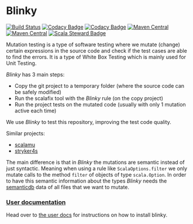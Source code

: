 # Blinky

[![Build Status][badge-travis]][link-travis]
[![Codacy Badge][badge-codacy]][link-codacy]
[![Codacy Badge][badge-coverage]][link-coverage]
[![Maven Central][badge-release]][link-release]
[![Maven Central][badge-snapshot]][link-snapshot]
[![Scala Steward Badge][badge-scalasteward]][link-scalasteward]

Mutation testing is a type of software testing where we mutate (change) certain expressions in the source code 
and check if the test cases are able to find the errors.
It is a type of White Box Testing which is mainly used for Unit Testing.

_Blinky_ has 3 main steps:
* Copy the git project to a temporary folder (where the source code can be safely modified)
* Run the scalafix tool with the _Blinky_ rule (on the copy project)
* Run the project tests on the mutated code (usually with only 1 mutation active each time)

We use _Blinky_ to test this repository, improving the test code quality.

Similar projects:
* [scalamu](https://github.com/sugakandrey/scalamu)
* [stryker4s](https://github.com/stryker-mutator/stryker4s)

The main difference is that in _Blinky_ the mutations are semantic instead of just syntactic.
Meaning when using a rule like `ScalaOptions.filter` we only mutate calls to
the method `filter` of objects of type `scala.Option`.
In order to have this semantic information about the types _Blinky_ 
needs the [semanticdb](https://scalameta.org/docs/semanticdb/guide.html)
data of all files that we want to mutate.

### [User documentation][docs]
Head over to [the user docs][docs] for instructions on how to install blinky.

[badge-travis]: https://travis-ci.com/rcmartins/blinky.svg?branch=master "build"
[badge-codacy]: https://api.codacy.com/project/badge/grade/9bc5c989d1464a6ca94da021ee43d8f6 "codacy"
[badge-coverage]: https://api.codacy.com/project/badge/coverage/9bc5c989d1464a6ca94da021ee43d8f6 "coverage"
[badge-release]: https://img.shields.io/maven-central/v/com.github.rcmartins/blinky_2.12.svg?label=maven%20central "release"
[badge-snapshot]: https://img.shields.io/nexus/s/com.github.rcmartins/blinky-cli_2.12?server=https%3a%2f%2foss.sonatype.org "snapshot"
[badge-scalasteward]: https://img.shields.io/badge/Scala_Steward-helping-blue.svg?style=flat&logo=data:image/png;base64,iVBORw0KGgoAAAANSUhEUgAAAA4AAAAQCAMAAAARSr4IAAAAVFBMVEUAAACHjojlOy5NWlrKzcYRKjGFjIbp293YycuLa3pYY2LSqql4f3pCUFTgSjNodYRmcXUsPD/NTTbjRS+2jomhgnzNc223cGvZS0HaSD0XLjbaSjElhIr+AAAAAXRSTlMAQObYZgAAAHlJREFUCNdNyosOwyAIhWHAQS1Vt7a77/3fcxxdmv0xwmckutAR1nkm4ggbyEcg/wWmlGLDAA3oL50xi6fk5ffZ3E2E3QfZDCcCN2YtbEWZt+Drc6u6rlqv7Uk0LdKqqr5rk2UCRXOk0vmQKGfc94nOJyQjouF9H/wCc9gECEYfONoAAAAASUVORK5CYII= "scala steward"

[link-travis]: https://travis-ci.com/rcmartins/blinky "build"
[link-codacy]: https://www.codacy.com/manual/rcmartins/blinky?utm_source=github.com&amp;utm_medium=referral&amp;utm_content=rcmartins/blinky&amp;utm_campaign=badge_grade "codacy"
[link-coverage]: https://www.codacy.com/manual/rcmartins/blinky?utm_source=github.com&utm_medium=referral&utm_content=rcmartins/blinky&utm_campaign=badge_coverage "coverage"
[link-release]: https://search.maven.org/search?q=g:%22com.github.rcmartins%22%20and%20a:%22blinky_2.12%22 "release"
[link-snapshot]: https://oss.sonatype.org/content/repositories/snapshots/com/github/rcmartins/blinky-cli_2.12 "snapshot"
[link-scalasteward]: https://scala-steward.org "scala steward"

[docs]: https://rcmartins.github.io/blinky/
